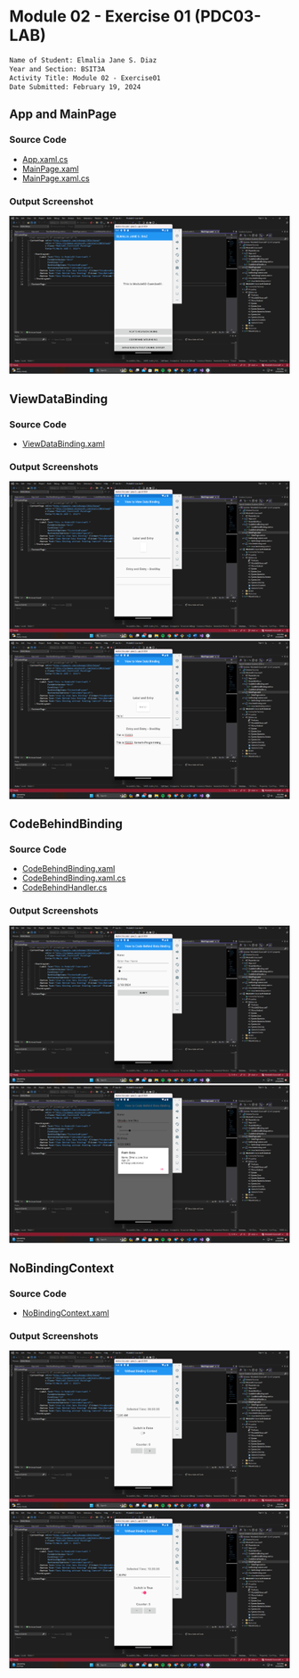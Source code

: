 # Module 02 - Exercise 01 (PDC03-LAB)

    Name of Student: Elmalia Jane S. Diaz
    Year and Section: BSIT3A
    Activity Title: Module 02 - Exercise01
    Date Submitted: February 19, 2024
    
## App and MainPage
### Source Code
- [App.xaml.cs](Module02-Exercise01/Module02-Exercise01/App.xaml.cs)
- [MainPage.xaml](Module02-Exercise01/Module02-Exercise01/MainPage.xaml)
- [MainPage.xaml.cs](Module02-Exercise01/Module02-Exercise01/MainPage.xaml.cs)
### Output Screenshot
![Main Page](Screenshots/MainPage.png)

## ViewDataBinding
### Source Code
- [ViewDataBinding.xaml](Module02-Exercise01/Module02-Exercise01/ViewDataBinding.xaml)
### Output Screenshots
![View Data Binding 1](Screenshots/ViewDataBinding-1.png)
![View Data Binding 2](Screenshots/ViewDataBinding-2.png)

## CodeBehindBinding
### Source Code
- [CodeBehindBinding.xaml](Module02-Exercise01/Module02-Exercise01/CodeBehindBinding.xaml)
- [CodeBehindBinding.xaml.cs](Module02-Exercise01/Module02-Exercise01/CodeBehindBinding.xaml.cs)
- [CodeBehindHandler.cs](Module02-Exercise01/Module02-Exercise01/CodeBehindHandler.cs)
### Output Screenshots
![Code Behind Binding 1](Screenshots/CodeBehindBinding-1.png)
![Code Behind Binding 2](Screenshots/CodeBehindBinding-2.png)

## NoBindingContext
### Source Code
- [NoBindingContext.xaml](Module02-Exercise01/Module02-Exercise01/NoBindingContext.xaml)
### Output Screenshots
![No Binding Context 1](Screenshots/NoBindingContext-1.png)
![No Binding Context 2](Screenshots/NoBindingContext-2.png)